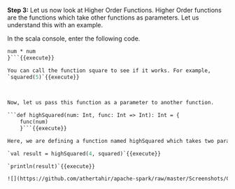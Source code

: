 **Step 3:** Let us now look at Higher Order Functions. Higher Order functions are the functions which take other functions as parameters. Let us understand this with an example.

In the scala console, enter the following code.

```def squared (num: Int) : Int = {
num * num
}```{{execute}} 

You can call the function square to see if it works. For example,
`squared(5)`{{execute}} 
 
 

Now, let us pass this function as a parameter to another function.

```def highSquared(num: Int, func: Int => Int): Int = {
	func(num)
	}```{{execute}} 

Here, we are defining a function named highSquared which takes two parameters and returns an Int. One of them is an integer named num and the another one is function named func which takes a parameter of type Int and returns an Int. In the function body, The function func takes the value of num and returns its value. Let us call this function.

`val result = highSquared(4, squared)`{{execute}} 

`println(result)`{{execute}} 

![](https://github.com/athertahir/apache-spark/raw/master/Screenshots/Chapter 2/Selection_043.png) 

